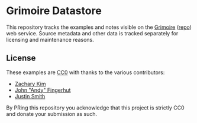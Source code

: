 # Grimoire Datastore

This repository tracks the examples and notes visible on the [Grimoire](http://conj.io) ([repo](https://github.com/clojure-grimoire/grimoire)) web service.
Source metadata and other data is tracked separately for licensing and maintenance reasons.

## License

These examples are [CC0](https://creativecommons.org/publicdomain/zero/1.0/) with thanks to the various contributors:

 - [Zachary Kim](http://www.zacharykim.com/)
 - [John "Andy" Fingerhut](https://github.com/jafingerhut)
 - [Justin Smith](https://github.com/noisesmith/)

By PRing this repository you acknowledge that this project is strictly CC0 and donate your submission as such.
